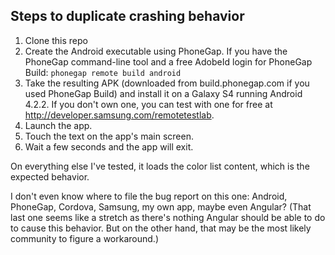 ## Steps to duplicate crashing behavior

1. Clone this repo
2. Create the Android executable using PhoneGap. If you have the PhoneGap command-line tool and a free AdobeId login for PhoneGap Build: `phonegap remote build android`
3. Take the resulting APK (downloaded from build.phonegap.com if you used PhoneGap Build) and install it on a Galaxy S4 running Android 4.2.2. If you don't own one, you can test with one for free at http://developer.samsung.com/remotetestlab.
4. Launch the app.
5. Touch the text on the app's main screen.
6. Wait a few seconds and the app will exit.

On everything else I've tested, it loads the color list content, which is the expected behavior.

I don't even know where to file the bug report on this one: Android, PhoneGap, Cordova, Samsung, my own app, maybe even Angular? (That last one seems like a stretch as there's nothing Angular should be able to do to cause this behavior. But on the other hand, that may be the most likely community to figure a workaround.)
